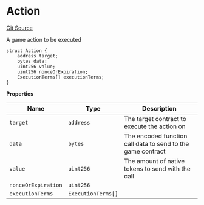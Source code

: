 # Action
[Git Source](https://github.com/PermissionlessGames/degen-casino/blob/41aaa20bb5d115d7f7f5144fd0b0f95fc755f416/src/AccountSystem7702Alt.sol)

A game action to be executed


```solidity
struct Action {
    address target;
    bytes data;
    uint256 value;
    uint256 nonceOrExpiration;
    ExecutionTerms[] executionTerms;
}
```

**Properties**

|Name|Type|Description|
|----|----|-----------|
|`target`|`address`|The target contract to execute the action on|
|`data`|`bytes`|The encoded function call data to send to the game contract|
|`value`|`uint256`|The amount of native tokens to send with the call|
|`nonceOrExpiration`|`uint256`||
|`executionTerms`|`ExecutionTerms[]`||

